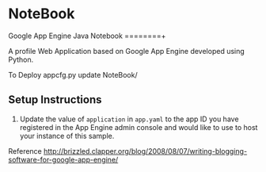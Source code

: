 # NoteBook
Google App Engine Java 
Notebook
========+

A profile Web Application based on Google App Engine developed using Python.


To Deploy
appcfg.py update NoteBook/

## Setup Instructions
1. Update the value of `application` in `app.yaml` to the app ID you
   have registered in the App Engine admin console and would like to use to host
   your instance of this sample.
   
   
   
Reference
http://brizzled.clapper.org/blog/2008/08/07/writing-blogging-software-for-google-app-engine/